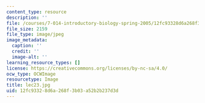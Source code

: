 ```yaml
---
content_type: resource
description: ''
file: /courses/7-014-introductory-biology-spring-2005/12fc93328d6a268f3b03a52b2b237d3d_lec23.jpg
file_size: 2159
file_type: image/jpeg
image_metadata:
  caption: ''
  credit: ''
  image-alt: ''
learning_resource_types: []
license: https://creativecommons.org/licenses/by-nc-sa/4.0/
ocw_type: OCWImage
resourcetype: Image
title: lec23.jpg
uid: 12fc9332-8d6a-268f-3b03-a52b2b237d3d
---
```


